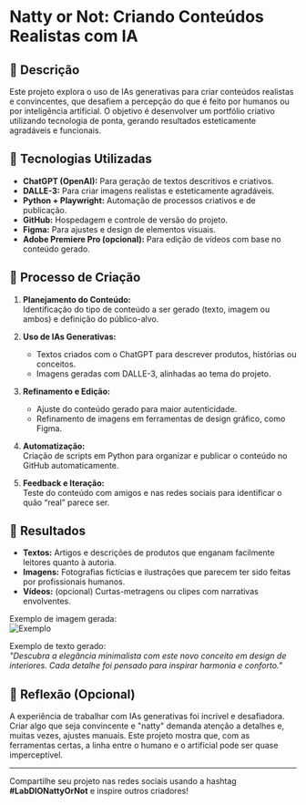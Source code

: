 
# **Natty or Not: Criando Conteúdos Realistas com IA**

## 📒 Descrição
Este projeto explora o uso de IAs generativas para criar conteúdos realistas e convincentes, que desafiem a percepção do que é feito por humanos ou por inteligência artificial. O objetivo é desenvolver um portfólio criativo utilizando tecnologia de ponta, gerando resultados esteticamente agradáveis e funcionais.

## 🤖 Tecnologias Utilizadas
- **ChatGPT (OpenAI):** Para geração de textos descritivos e criativos.
- **DALLE-3:** Para criar imagens realistas e esteticamente agradáveis.
- **Python + Playwright:** Automação de processos criativos e de publicação.
- **GitHub:** Hospedagem e controle de versão do projeto.
- **Figma:** Para ajustes e design de elementos visuais.
- **Adobe Premiere Pro (opcional):** Para edição de vídeos com base no conteúdo gerado.

## 🧐 Processo de Criação
1. **Planejamento do Conteúdo:**  
   Identificação do tipo de conteúdo a ser gerado (texto, imagem ou ambos) e definição do público-alvo.
   
2. **Uso de IAs Generativas:**  
   - Textos criados com o ChatGPT para descrever produtos, histórias ou conceitos.
   - Imagens geradas com DALLE-3, alinhadas ao tema do projeto.

3. **Refinamento e Edição:**  
   - Ajuste do conteúdo gerado para maior autenticidade.
   - Refinamento de imagens em ferramentas de design gráfico, como Figma.

4. **Automatização:**  
   Criação de scripts em Python para organizar e publicar o conteúdo no GitHub automaticamente.

5. **Feedback e Iteração:**  
   Teste do conteúdo com amigos e nas redes sociais para identificar o quão “real” parece ser.

## 🚀 Resultados
- **Textos:** Artigos e descrições de produtos que enganam facilmente leitores quanto à autoria.
- **Imagens:** Fotografias fictícias e ilustrações que parecem ter sido feitas por profissionais humanos.
- **Vídeos:** (opcional) Curtas-metragens ou clipes com narrativas envolventes.

Exemplo de imagem gerada:  
![Exemplo](link_da_imagem)

Exemplo de texto gerado:  
*"Descubra a elegância minimalista com este novo conceito em design de interiores. Cada detalhe foi pensado para inspirar harmonia e conforto."*

## 💭 Reflexão (Opcional)
A experiência de trabalhar com IAs generativas foi incrível e desafiadora. Criar algo que seja convincente e "natty" demanda atenção a detalhes e, muitas vezes, ajustes manuais. Este projeto mostra que, com as ferramentas certas, a linha entre o humano e o artificial pode ser quase imperceptível.

---

Compartilhe seu projeto nas redes sociais usando a hashtag **#LabDIONattyOrNot** e inspire outros criadores!
